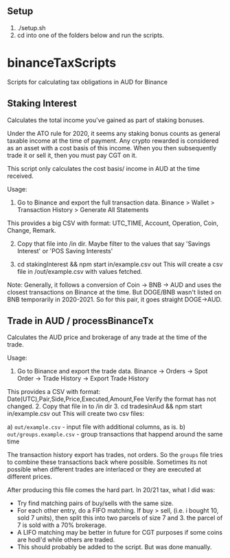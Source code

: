 ## Setup

1. ./setup.sh
2. cd into one of the folders below and run the scripts.

# binanceTaxScripts
Scripts for calculating tax obligations in AUD for Binance


## Staking Interest
Calculates the total income you've gained as part of staking bonuses. 

Under the ATO rule for 2020, it seems any staking bonus counts as general taxable income at the time of payment. Any crypto rewarded is considered as an asset with a cost basis of this income. When you then subsequently trade it or sell it, then you must pay CGT on it. 

This script only calculates the cost basis/ income in AUD at the time received.

Usage:
1. Go to Binance and export the full transaction data. Binance > Wallet > Transaction History > Generate All Statements

This provides a big CSV with format: UTC_TIME, Account, Operation, Coin, Change, Remark.

2. Copy that file into /in dir. Maybe filter to the values that say 'Savings Interest' or 'POS Saving Interests'

3. cd stakingInterest && npm start in/example.csv out
This will create a csv file in /out/example.csv with values fetched.

Note: 
Generally, it follows a conversion of Coin -> BNB -> AUD and uses the closest transactions on Binance at the time. But DOGE/BNB wasn't listed on BNB temporarily in 2020-2021. So for this pair, it goes straight DOGE->AUD.


## Trade in AUD / processBinanceTx
Calculates the AUD price and brokerage of any trade at the time of the trade.

Usage:
1. Go to Binance and export the trade data. Binance -> Orders -> Spot Order -> Trade History -> Export Trade History

This provides a CSV with format: Date(UTC),Pair,Side,Price,Executed,Amount,Fee
Verify the format has not changed.
2. Copy that file in to /in dir
3. cd tradesinAud && npm start in/example.csv out
This will create two csv files:

a) `out/example.csv` - input file with additional columns, as is.
b) `out/groups.example.csv` - group transactions that happend around the same time

The transaction history export has trades, not orders. So the `groups` file tries to combine these transactions back where possible. Sometimes its not possible when different trades are interlaced or they are executed at different prices.

After producing this file comes the hard part. In 20/21 tax, what I did was:
- Try find matching pairs of buy/sells with the same size.
- For each other entry, do a FIFO matching. If buy > sell, (i.e. i bought 10, sold 7 units), then split this into two parcels of size 7 and 3. the parcel of 7 is sold with a 70% brokerage. 
- A LIFO matching may be better in future for CGT purposes if some coins are hodl'd while others are traded. 
- This should probably be added to the script. But was done manually.